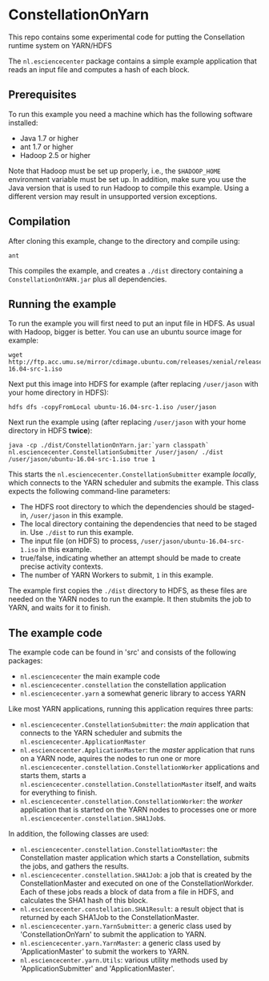 # ConstellationOnYarn

This repo contains some experimental code for putting the Consellation runtime system on YARN/HDFS

The `nl.esciencecenter` package contains a simple example application that reads an input file and computes a hash of each block.

Prerequisites
-------------

To run this example you need a machine which has the following software installed: 

- Java 1.7 or higher
- ant 1.7 or higher
- Hadoop 2.5 or higher 

Note that Hadoop must be set up properly, i.e., the `$HADOOP_HOME` environment variable must be set up. In addition, make sure you 
use the Java version that is used to run Hadoop to compile this example. Using a different version may result in unsupported version 
exceptions.

Compilation
-----------

After cloning this example, change to the directory and compile using:

	ant

This compiles the example, and creates a `./dist` directory containing a `ConstellationOnYARN.jar` plus all dependencies.

Running the example
-------------------

To run the example you will first need to put an input file in HDFS. As usual with Hadoop, bigger is better. You can use an ubuntu source 
image for example: 

	wget http://ftp.acc.umu.se/mirror/cdimage.ubuntu.com/releases/xenial/release/source/ubuntu-16.04-src-1.iso

Next put this image into HDFS for example (after replacing `/user/jason` with your home directory in HDFS): 

	hdfs dfs -copyFromLocal ubuntu-16.04-src-1.iso /user/jason
  
Next run the example using (after replacing `/user/jason` with your home directory in HDFS __twice__):

	java -cp ./dist/ConstellationOnYarn.jar:`yarn classpath` nl.esciencecenter.ConstellationSubmitter /user/jason/ ./dist /user/jason/ubuntu-16.04-src-1.iso true 1

This starts the `nl.esciencecenter.ConstellationSubmitter` example _locally_, which connects to the YARN scheduler and submits the example. This class 
expects the following command-line parameters:

- The HDFS root directory to which the dependencies should be staged-in, `/user/jason` in this example.
- The local directory containing the dependencies that need to be staged in. Use `./dist` to run this example.
- The input file (on HDFS) to process, `/user/jason/ubuntu-16.04-src-1.iso` in this example. 
- true/false, indicating whether an attempt should be made to create precise activity contexts.
- The number of YARN Workers to submit, `1` in this example.

The example first copies the `./dist` directory to HDFS, as these files are needed on the YARN nodes to run the example. It then stubmits the job to YARN, 
and waits for it to finish.

The example code
----------------  

The example code can be found in 'src' and consists of the following packages:

- `nl.esciencecenter` the main example code
- `nl.esciencecenter.constellation` the constellation application 
- `nl.esciencecenter.yarn` a somewhat generic library to access YARN 
    
Like most YARN applications, running this application requires three parts: 

- `nl.esciencecenter.ConstellationSubmitter`: the _main_ application that connects to the YARN scheduler and submits the `nl.esciencecenter.ApplicationMaster`
- `nl.esciencecenter.ApplicationMaster`: the _master_ application that runs on a YARN node, aquires the nodes to run one or more `nl.esciencecenter.constellation.ConstellationWorker` applications and starts them, starts a `nl.esciencecenter.constellation.ConstellationMaster` itself, and waits for everything to finish.
- `nl.esciencecenter.constellation.ConstellationWorker`: the _worker_ application that is started on the YARN nodes to processes one or more `nl.esciencecenter.constellation.SHA1Job`s.

In addition, the following classes are used:

- `nl.esciencecenter.constellation.ConstellationMaster`: the Constellation master application which starts a Constellation, submits the jobs, and gathers the results.
- `nl.esciencecenter.constellation.SHA1Job`: a job that is created by the ConstellationMaster and executed on one of the ConstellationWorkder. Each of these jobs reads a block of data from a file in HDFS, and calculates the SHA1 hash of this block.
- `nl.esciencecenter.constellation.SHA1Result`: a result object that is returned by each SHA1Job to the ConstellationMaster.
- `nl.esciencecenter.yarn.YarnSubmitter`: a generic class used by 'ConstellationOnYarn' to submit the application to YARN.
- `nl.esciencecenter.yarn.YarnMaster`: a generic class used by 'ApplicationMaster' to submit the workers to YARN.
- `nl.esciencecenter.yarn.Utils`: various utility methods used by 'ApplicationSubmitter' and 'ApplicationMaster'.

